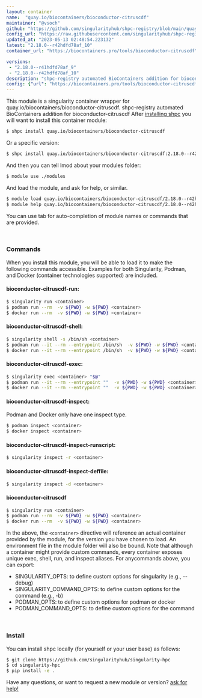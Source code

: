 ```yaml
---
layout: container
name:  "quay.io/biocontainers/bioconductor-citruscdf"
maintainer: "@vsoch"
github: "https://github.com/singularityhub/shpc-registry/blob/main/quay.io/biocontainers/bioconductor-citruscdf/container.yaml"
config_url: "https://raw.githubusercontent.com/singularityhub/shpc-registry/main/quay.io/biocontainers/bioconductor-citruscdf/container.yaml"
updated_at: "2023-05-13 02:48:54.223132"
latest: "2.18.0--r42hdfd78af_10"
container_url: "https://biocontainers.pro/tools/bioconductor-citruscdf"

versions:
 - "2.18.0--r41hdfd78af_9"
 - "2.18.0--r42hdfd78af_10"
description: "shpc-registry automated BioContainers addition for bioconductor-citruscdf"
config: {"url": "https://biocontainers.pro/tools/bioconductor-citruscdf", "maintainer": "@vsoch", "description": "shpc-registry automated BioContainers addition for bioconductor-citruscdf", "latest": {"2.18.0--r42hdfd78af_10": "sha256:213996596dd0ae8c52eb07ea5152cf883d67b5d22881a525f2b0a67672a4fe8e"}, "tags": {"2.18.0--r41hdfd78af_9": "sha256:0e95b90ef0917f2fc185f6f36a8a792ff3dc8cad7d95fd7c9013a067715eb403", "2.18.0--r42hdfd78af_10": "sha256:213996596dd0ae8c52eb07ea5152cf883d67b5d22881a525f2b0a67672a4fe8e"}, "docker": "quay.io/biocontainers/bioconductor-citruscdf"}
---
```


This module is a singularity container wrapper for quay.io/biocontainers/bioconductor-citruscdf.
shpc-registry automated BioContainers addition for bioconductor-citruscdf
After [installing shpc](#install) you will want to install this container module:


```bash
$ shpc install quay.io/biocontainers/bioconductor-citruscdf
```

Or a specific version:

```bash
$ shpc install quay.io/biocontainers/bioconductor-citruscdf:2.18.0--r42hdfd78af_10
```

And then you can tell lmod about your modules folder:

```bash
$ module use ./modules
```

And load the module, and ask for help, or similar.

```bash
$ module load quay.io/biocontainers/bioconductor-citruscdf/2.18.0--r42hdfd78af_10
$ module help quay.io/biocontainers/bioconductor-citruscdf/2.18.0--r42hdfd78af_10
```

You can use tab for auto-completion of module names or commands that are provided.

<br>

### Commands

When you install this module, you will be able to load it to make the following commands accessible.
Examples for both Singularity, Podman, and Docker (container technologies supported) are included.

#### bioconductor-citruscdf-run:

```bash
$ singularity run <container>
$ podman run --rm  -v ${PWD} -w ${PWD} <container>
$ docker run --rm  -v ${PWD} -w ${PWD} <container>
```

#### bioconductor-citruscdf-shell:

```bash
$ singularity shell -s /bin/sh <container>
$ podman run --it --rm --entrypoint /bin/sh  -v ${PWD} -w ${PWD} <container>
$ docker run --it --rm --entrypoint /bin/sh  -v ${PWD} -w ${PWD} <container>
```

#### bioconductor-citruscdf-exec:

```bash
$ singularity exec <container> "$@"
$ podman run --it --rm --entrypoint ""  -v ${PWD} -w ${PWD} <container> "$@"
$ docker run --it --rm --entrypoint ""  -v ${PWD} -w ${PWD} <container> "$@"
```

#### bioconductor-citruscdf-inspect:

Podman and Docker only have one inspect type.

```bash
$ podman inspect <container>
$ docker inspect <container>
```

#### bioconductor-citruscdf-inspect-runscript:

```bash
$ singularity inspect -r <container>
```

#### bioconductor-citruscdf-inspect-deffile:

```bash
$ singularity inspect -d <container>
```



#### bioconductor-citruscdf

```bash
$ singularity run <container>
$ podman run --rm  -v ${PWD} -w ${PWD} <container>
$ docker run --rm  -v ${PWD} -w ${PWD} <container>
```


In the above, the `<container>` directive will reference an actual container provided
by the module, for the version you have chosen to load. An environment file in the
module folder will also be bound. Note that although a container
might provide custom commands, every container exposes unique exec, shell, run, and
inspect aliases. For anycommands above, you can export:

 - SINGULARITY_OPTS: to define custom options for singularity (e.g., --debug)
 - SINGULARITY_COMMAND_OPTS: to define custom options for the command (e.g., -b)
 - PODMAN_OPTS: to define custom options for podman or docker
 - PODMAN_COMMAND_OPTS: to define custom options for the command

<br>

### Install

You can install shpc locally (for yourself or your user base) as follows:

```bash
$ git clone https://github.com/singularityhub/singularity-hpc
$ cd singularity-hpc
$ pip install -e .
```

Have any questions, or want to request a new module or version? [ask for help!](https://github.com/singularityhub/singularity-hpc/issues)